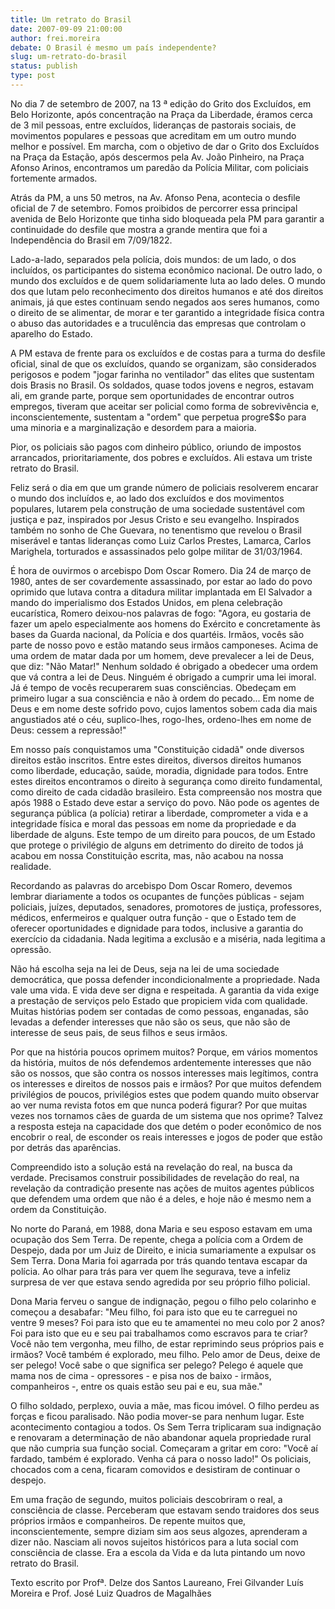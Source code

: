 ```yaml
---
title: Um retrato do Brasil 
date: 2007-09-09 21:00:00
author: frei.moreira
debate: O Brasil é mesmo um país independente?
slug: um-retrato-do-brasil
status: publish 
type: post
---
```


  

No dia 7 de setembro de 2007, na 13 ª edição do Grito dos Excluídos, em Belo Horizonte, após concentração na Praça da Liberdade, éramos cerca de 3 mil pessoas, entre excluídos, lideranças de pastorais sociais, de movimentos populares e pessoas que acreditam em um outro mundo melhor e possível. Em marcha, com o objetivo de dar o Grito dos Excluídos na Praça da Estação, após descermos pela Av. João Pinheiro, na Praça Afonso Arinos, encontramos um paredão da Polícia Militar, com policiais fortemente armados.   

  

Atrás da PM, a uns 50 metros, na Av. Afonso Pena, acontecia o desfile oficial de 7 de setembro. Fomos proibidos de percorrer essa principal avenida de Belo Horizonte que tinha sido bloqueada pela PM para garantir a continuidade do desfile que mostra a grande mentira que foi a Independência do Brasil em 7/09/1822.  

  

Lado-a-lado, separados pela polícia, dois mundos: de um lado, o dos incluídos, os participantes do sistema econômico nacional. De outro lado, o mundo dos excluídos e de quem solidariamente luta ao lado deles. O mundo dos que lutam pelo reconhecimento dos direitos humanos e até dos direitos animais, já que estes continuam sendo negados aos seres humanos, como o direito de se alimentar, de morar e ter garantido a integridade física contra o abuso das autoridades e a truculência das empresas que controlam o aparelho do Estado.   

  

A PM estava de frente para os excluídos e de costas para a turma do desfile oficial, sinal de que os excluídos, quando se organizam, são considerados perigosos e podem "jogar farinha no ventilador" das elites que sustentam dois Brasis no Brasil. Os soldados, quase todos jovens e negros, estavam ali, em grande parte, porque sem oportunidades de encontrar outros empregos, tiveram que aceitar ser policial como forma de sobrevivência e, inconscientemente, sustentam a "ordem" que perpetua progre$$o para uma minoria e a marginalização e desordem para a maioria.   

Pior, os policiais são pagos com dinheiro público, oriundo de impostos arrancados, prioritariamente, dos pobres e excluídos. Ali estava um triste retrato do Brasil.   

  

Feliz será o dia em que um grande número de policiais resolverem encarar o mundo dos incluídos e, ao lado dos excluídos e dos movimentos populares, lutarem pela construção de uma sociedade sustentável com justiça e paz, inspirados por Jesus Cristo e seu evangelho. Inspirados também no sonho de Che Guevara, no tenentismo que revelou o Brasil miserável e tantas lideranças como Luiz Carlos Prestes, Lamarca, Carlos Marighela, torturados e assassinados pelo golpe militar de 31/03/1964.   

  

É hora de ouvirmos o arcebispo Dom Oscar Romero. Dia 24 de março de 1980, antes de ser covardemente assassinado, por estar ao lado do povo oprimido que lutava contra a ditadura militar implantada em El Salvador a mando do imperialismo dos Estados Unidos, em plena celebração eucarística, Romero deixou-nos palavras de fogo: "Agora, eu gostaria de fazer um apelo especialmente aos homens do Exército e concretamente às bases da Guarda nacional, da Polícia e dos quartéis. Irmãos, vocês são parte de nosso povo e estão matando seus irmãos camponeses. Acima de uma ordem de matar dada por um homem, deve prevalecer a lei de Deus, que diz: "Não Matar!" Nenhum soldado é obrigado a obedecer uma ordem que vá contra a lei de Deus. Ninguém é obrigado a cumprir uma lei imoral. Já é tempo de vocês recuperarem suas consciências. Obedeçam em primeiro lugar a sua consciência e não à ordem do pecado... Em nome de Deus e em nome deste sofrido povo, cujos lamentos sobem cada dia mais angustiados até o céu, suplico-lhes, rogo-lhes, ordeno-lhes em nome de Deus: cessem a repressão!"   

  

Em nosso país conquistamos uma "Constituição cidadã" onde diversos direitos estão inscritos. Entre estes direitos, diversos direitos humanos como liberdade, educação, saúde, moradia, dignidade para todos. Entre estes direitos encontramos o direito à segurança como direito fundamental, como direito de cada cidadão brasileiro. Esta compreensão nos mostra que após 1988 o Estado deve estar a serviço do povo. Não pode os agentes de segurança pública (a polícia) retirar a liberdade, comprometer a vida e a integridade física e moral das pessoas em nome da propriedade e da liberdade de alguns. Este tempo de um direito para poucos, de um Estado que protege o privilégio de alguns em detrimento do direito de todos já acabou em nossa Constituição escrita, mas, não acabou na nossa realidade.  

  

 Recordando as palavras do arcebispo Dom Oscar Romero, devemos lembrar diariamente a todos os ocupantes de funções públicas - sejam policiais, juízes, deputados, senadores, promotores de justiça, professores, médicos, enfermeiros e qualquer outra função - que o Estado tem de oferecer oportunidades e dignidade para todos, inclusive a garantia do exercício da cidadania. Nada legitima a exclusão e a miséria, nada legitima a opressão.   

  

Não há escolha seja na lei de Deus, seja na lei de uma sociedade democrática, que possa defender incondicionalmente a propriedade. Nada vale uma vida. E vida deve ser digna e respeitada. A garantia da vida exige a prestação de serviços pelo Estado que propiciem vida com qualidade. Muitas histórias podem ser contadas de como pessoas, enganadas, são levadas a defender interesses que não são os seus, que não são de interesse de seus pais, de seus filhos e seus irmãos.   

  

Por que na história poucos oprimem muitos? Porque, em vários momentos da história, muitos de nós defendemos ardentemente interesses que não são os nossos, que são contra os nossos interesses mais legítimos, contra os interesses e direitos de nossos pais e irmãos? Por que muitos defendem privilégios de poucos, privilégios estes que podem quando muito observar ao ver numa revista fotos em que nunca poderá figurar? Por que muitas vezes nos tornamos cães de guarda de um sistema que nos oprime? Talvez a resposta esteja na capacidade dos que detém o poder econômico de nos encobrir o real, de esconder os reais interesses e jogos de poder que estão por detrás das aparências.   

  

Compreendido isto a solução está na revelação do real, na busca da verdade. Precisamos construir possibilidades de revelação do real, na revelação da contradição presente nas ações de muitos agentes públicos que defendem uma ordem que não é a deles, e hoje não é mesmo nem a ordem da Constituição.   

  

No norte do Paraná, em 1988, dona Maria e seu esposo estavam em uma ocupação dos Sem Terra. De repente, chega a polícia com a Ordem de Despejo, dada por um Juiz de Direito, e inicia sumariamente a expulsar os Sem Terra. Dona Maria foi agarrada por trás quando tentava escapar da polícia. Ao olhar para trás para ver quem lhe segurava, teve a infeliz surpresa de ver que estava sendo agredida por seu próprio filho policial.   

  

Dona Maria ferveu o sangue de indignação, pegou o filho pelo colarinho e começou a desabafar: "Meu filho, foi para isto que eu te carreguei no ventre 9 meses? Foi para isto que eu te amamentei no meu colo por 2 anos? Foi para isto que eu e seu pai trabalhamos como escravos para te criar? Você não tem vergonha, meu filho, de estar reprimindo seus próprios pais e irmãos? Você também é explorado, meu filho. Pelo amor de Deus, deixe de ser pelego! Você sabe o que significa ser pelego? Pelego é aquele que mama nos de cima - opressores - e pisa nos de baixo - irmãos, companheiros -, entre os quais estão seu pai e eu, sua mãe."   

  

O filho soldado, perplexo, ouvia a mãe, mas ficou imóvel. O filho perdeu as forças e ficou paralisado. Não podia mover-se para nenhum lugar. Este acontecimento contagiou a todos. Os Sem Terra triplicaram sua indignação e renovaram a determinação de não abandonar aquela propriedade rural que não cumpria sua função social. Começaram a gritar em coro: "Você aí fardado, também é explorado. Venha cá para o nosso lado!" Os policiais, chocados com a cena, ficaram comovidos e desistiram de continuar o despejo.   

  

Em uma fração de segundo, muitos policiais descobriram o real, a consciência de classe. Perceberam que estavam sendo traidores dos seus próprios irmãos e companheiros. De repente muitos que, inconscientemente, sempre diziam sim aos seus algozes, aprenderam a dizer não. Nasciam ali novos sujeitos históricos para a luta social com consciência de classe. Era a escola da Vida e da luta pintando um novo retrato do Brasil.   

Texto escrito por Profª. Delze dos Santos Laureano, Frei Gilvander Luís Moreira e Prof. José Luiz Quadros de Magalhães
